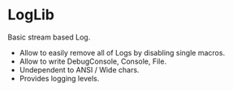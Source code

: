 # LogLib
Basic stream based Log.
* Allow to easily remove all of Logs by disabling single macros.
* Allow to write DebugConsole, Console, File.
* Undependent to ANSI / Wide chars.
* Provides logging levels.
